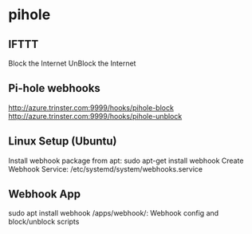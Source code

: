 # pihole


IFTTT
-----
Block the Internet
UnBlock the Internet


Pi-hole webhooks
----------------
http://azure.trinster.com:9999/hooks/pihole-block
http://azure.trinster.com:9999/hooks/pihole-unblock


Linux Setup (Ubuntu)
-----------
Install webhook package from apt: sudo apt-get install webhook
Create Webhook Service:  /etc/systemd/system/webhooks.service


Webhook App
-----------
sudo apt install webhook
/apps/webhook/: Webhook config and block/unblock scripts


